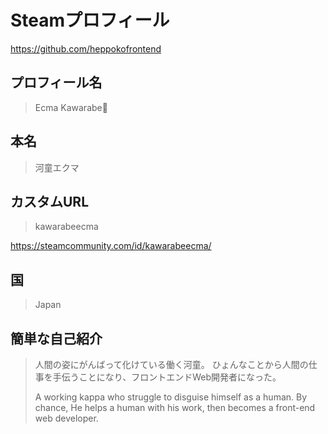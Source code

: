 # Steamプロフィール

<https://github.com/heppokofrontend>

## プロフィール名

> Ecma Kawarabe🥒

## 本名

> 河童エクマ

## カスタムURL

> kawarabeecma

<https://steamcommunity.com/id/kawarabeecma/>

## 国

> Japan

## 簡単な自己紹介

> 人間の姿にがんばって化けている働く河童。
> ひょんなことから人間の仕事を手伝うことになり、フロントエンドWeb開発者になった。
>
> A working kappa who struggle to disguise himself as a human.
> By chance, He helps a human with his work, then becomes a front-end web developer.
